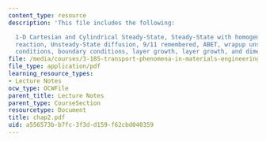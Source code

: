 ```yaml
---
content_type: resource
description: 'This file includes the following:

  1-D Cartesian and Cylindrical Steady-State, Steady-State with homogeneous chemical
  reaction, Unsteady-State diffusion, 9/11 remembered, ABET, wrapup unsteady, boundary
  conditions, boundary conditions, layer growth, layer growth, and dimensional analysis.'
file: /media/courses/3-185-transport-phenomena-in-materials-engineering-fall-2003/a556573bb7fc3f3dd159f62cbd040359_chap2.pdf
file_type: application/pdf
learning_resource_types:
- Lecture Notes
ocw_type: OCWFile
parent_title: Lecture Notes
parent_type: CourseSection
resourcetype: Document
title: chap2.pdf
uid: a556573b-b7fc-3f3d-d159-f62cbd040359
---
```

